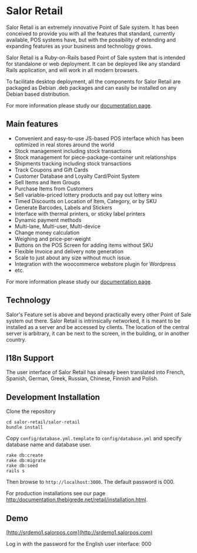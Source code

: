 # Salor Retail

Salor Retail is an extremely innovative Point of Sale system. It has been conceived to provide you with all the features that standard, currently available, POS systems  have, but with the possibility of extending and expanding features as your business and technology grows.

Salor Retail is a Ruby-on-Rails based Point of Sale system that is intended for standalone or web deployment. It can be deployed like any standard Rails application, and will work in all modern browsers.

To facilitate desktop deployment, all the components for Salor Retail are packaged as Debian .deb packages and can easily be installed on any Debian based distribution.

For more information please study our [documentation page](http://documentation.thebigrede.net/retail).


## Main features

* Convenient and easy-to-use JS-based POS interface which has been optimized in real stores around the world
* Stock management including stock transactions
* Stock management for piece-package-container unit relationships
* Shipments tracking including stock transactions
* Track Coupons and Gift Cards
* Customer Database and Loyalty Card/Point System
* Sell Items and Item Groups
* Purchase Items from Customers
* Sell variable-priced lottery products and pay out lottery wins
* Timed Discounts on Location of Item, Category, or by SKU
* Generate Barcodes, Labels and Stickers
* Interface with thermal printers, or sticky label printers
* Dynamic payment methods
* Multi-lane, Multi-user, Multi-device
* Change money calculation
* Weighing and price-per-weight
* Buttons on the POS Screen for adding items without SKU
* Flexible Invoice and delivery note generation
* Scale to just about any size without much issue.
* Integration with the woocommerce webstore plugin for Wordpress
* etc.

For more information please study our [documentation page](http://documentation.thebigrede.net/retail).

## Technology

Salor's Feature set is above and beyond practically every other Point of Sale system out there. Salor Retail is intrinsically networked, it is meant to be installed as a server and be accessed by clients. The location of the central server is arbitrary, it can be next to the screen, in the building, or in another country. 

## I18n Support

The user interface of Salor Retail has already been translated into French, Spanish, German, Greek, Russian, Chinese, Finnish and Polish.

## Development Installation

Clone the repository

    cd salor-retail/salor-retail
    bundle install

Copy `config/database.yml.template` to `config/database.yml` and specify database name and database user.

    rake db:create
    rake db:migrate
    rake db:seed
    rails s

Then browse to `http://localhost:3000`. The default password is 000.

For production installations see our page [http:/documentation.thebigrede.net/retail/installation.html](http:/documentation.thebigrede.net/retail/installation.html).


## Demo

[http://srdemo1.salorpos.com](http://srdemo1.salorpos.com)

Log in with the password for the English user interface: 000